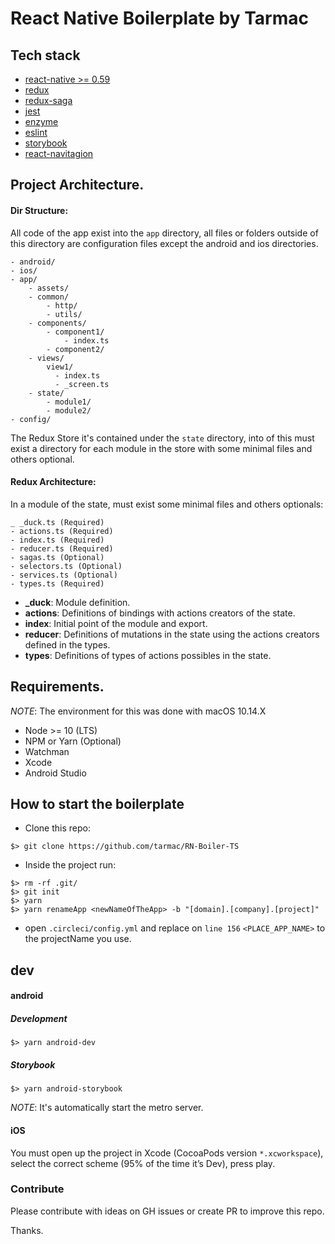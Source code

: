 # React Native Boilerplate by Tarmac

## Tech stack

- [react-native >= 0.59](https://facebook.github.io/react-native/)
- [redux](https://redux.js.org/)
- [redux-saga](https://redux-saga.js.org/)
- [jest](https://jestjs.io/)
- [enzyme](https://airbnb.io/enzyme/)
- [eslint](https://eslint.org/)
- [storybook](https://storybook.js.org/docs/guides/guide-react-native/)
- [react-navitagion](https://reactnavigation.org/docs/en/getting-started.html)

## Project Architecture.

#### Dir Structure:

All code of the app exist into the `app` directory, all files or folders outside of this directory are configuration files except the android and ios directories.

```
- android/
- ios/
- app/
    - assets/
    - common/
        - http/
        - utils/
    - components/
        - component1/
            - index.ts
        - component2/
    - views/
        view1/
          - index.ts
          - _screen.ts
    - state/
        - module1/
        - module2/
- config/
```

The Redux Store it's contained under the `state` directory, into of this must exist a directory for each module in the store with some minimal files and others optional.

#### Redux Architecture:

In a module of the state, must exist some minimal files and others optionals:

```
_ _duck.ts (Required)
- actions.ts (Required)
- index.ts (Required)
- reducer.ts (Required)
- sagas.ts (Optional)
- selectors.ts (Optional)
- services.ts (Optional)
- types.ts (Required)
```

- **\_duck**: Module definition.
- **actions**: Definitions of bindings with actions creators of the state.
- **index**: Initial point of the module and export.
- **reducer**: Definitions of mutations in the state using the actions creators defined in the types.
- **types**: Definitions of types of actions possibles in the state.

## Requirements.

_NOTE_: The environment for this was done with macOS 10.14.X

- Node >= 10 (LTS)
- NPM or Yarn (Optional)
- Watchman
- Xcode
- Android Studio

## How to start the boilerplate

- Clone this repo:

```
$> git clone https://github.com/tarmac/RN-Boiler-TS
```

- Inside the project run:

```
$> rm -rf .git/
$> git init
$> yarn
$> yarn renameApp <newNameOfTheApp> -b "[domain].[company].[project]"
```

- open `.circleci/config.yml` and replace on `line 156`
  `<PLACE_APP_NAME>` to the projectName you use.

## dev

#### android

##### Development

```
$> yarn android-dev
```

##### Storybook

```
$> yarn android-storybook
```

_NOTE_: It's automatically start the metro server.

#### iOS

You must open up the project in Xcode (CocoaPods version `*.xcworkspace`), select the correct scheme (95% of the time it’s Dev), press play.

### Contribute

Please contribute with ideas on GH issues or create PR to improve this repo.

Thanks.
